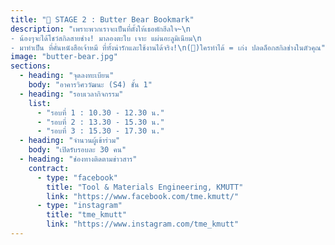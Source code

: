 ```yaml
---
title: "🎪 STAGE 2 : Butter Bear Bookmark"
description: "เพราะพวกเราจะเป็นที่ตั้งให้เธอพักฮีลใจ~\n
- น้องๆจะได้โชว์สกิลสายช่าง! มาลองตะไบ เจาะ แผ่นอะลูมิเนียม\n
- มาทำเป็น ที่คั่นหนังสือเจ้าหมี ที่ทั้งน่ารักและใช้งานได้จริง!\n(🤎)ใครทำได้ = เก่ง ปลดล็อกสกิลช่างในตัวคุณ"
image: "butter-bear.jpg"
sections:
  - heading: "จุดลงทะเบียน"
    body: "อาคารวิศววัฒนะ (S4) ชั้น 1"
  - heading: "รอบเวลากิจกรรม"
    list:
      - "รอบที่ 1 : 10.30 - 12.30 น."
      - "รอบที่ 2 : 13.30 - 15.30 น."
      - "รอบที่ 3 : 15.30 - 17.30 น."
  - heading: "จำนวนผู้เข้าร่วม"
    body: "เปิดรับรอบละ 30 คน"
  - heading: "ช่องทางติดตามข่าวสาร"
    contract:
      - type: "facebook"
        title: "Tool & Materials Engineering, KMUTT"
        link: "https://www.facebook.com/tme.kmutt/"
      - type: "instagram"
        title: "tme_kmutt"
        link: "https://www.instagram.com/tme_kmutt"
---
```

